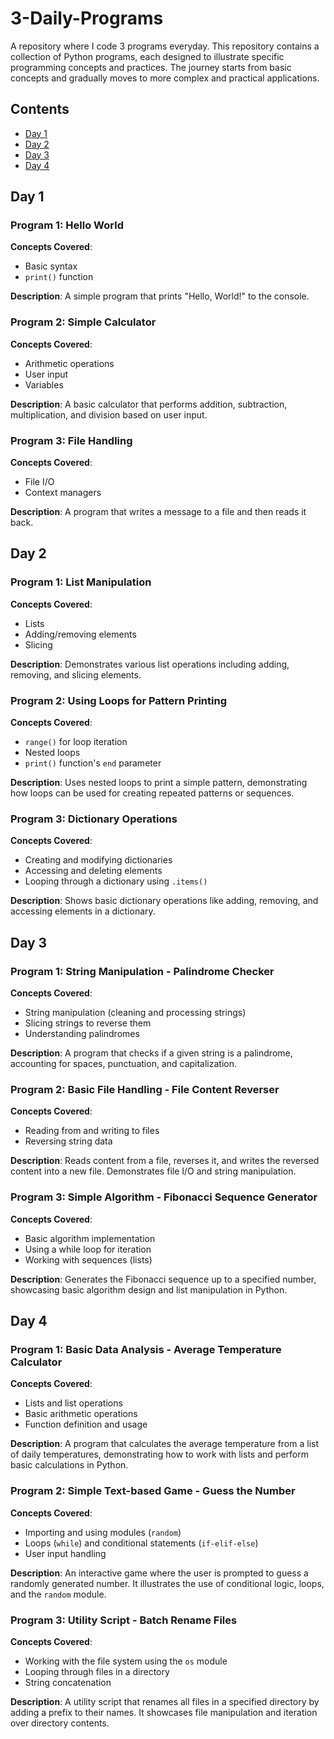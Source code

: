 # 3-Daily-Programs
A repository where I code 3 programs everyday.
This repository contains a collection of Python programs, each designed to illustrate specific programming concepts and practices. The journey starts from basic concepts and gradually moves to more complex and practical applications.

## Contents
- [Day 1](#day-1)
- [Day 2](#day-2)
- [Day 3](#day-3)
- [Day 4](#day-4)

## Day 1

### Program 1: Hello World
**Concepts Covered**: 
- Basic syntax
- `print()` function

**Description**: 
A simple program that prints "Hello, World!" to the console.

### Program 2: Simple Calculator
**Concepts Covered**: 
- Arithmetic operations
- User input
- Variables

**Description**: 
A basic calculator that performs addition, subtraction, multiplication, and division based on user input.

### Program 3: File Handling
**Concepts Covered**: 
- File I/O
- Context managers

**Description**: 
A program that writes a message to a file and then reads it back.

## Day 2

### Program 1: List Manipulation
**Concepts Covered**: 
- Lists
- Adding/removing elements
- Slicing

**Description**: 
Demonstrates various list operations including adding, removing, and slicing elements.

### Program 2: Using Loops for Pattern Printing
**Concepts Covered**: 
- `range()` for loop iteration
- Nested loops
- `print()` function's `end` parameter

**Description**: 
Uses nested loops to print a simple pattern, demonstrating how loops can be used for creating repeated patterns or sequences.

### Program 3: Dictionary Operations
**Concepts Covered**: 
- Creating and modifying dictionaries
- Accessing and deleting elements
- Looping through a dictionary using `.items()`

**Description**: 
Shows basic dictionary operations like adding, removing, and accessing elements in a dictionary.

## Day 3

### Program 1: String Manipulation - Palindrome Checker
**Concepts Covered**: 
- String manipulation (cleaning and processing strings)
- Slicing strings to reverse them
- Understanding palindromes

**Description**: 
A program that checks if a given string is a palindrome, accounting for spaces, punctuation, and capitalization.

### Program 2: Basic File Handling - File Content Reverser
**Concepts Covered**: 
- Reading from and writing to files
- Reversing string data

**Description**: 
Reads content from a file, reverses it, and writes the reversed content into a new file. Demonstrates file I/O and string manipulation.

### Program 3: Simple Algorithm - Fibonacci Sequence Generator
**Concepts Covered**: 
- Basic algorithm implementation
- Using a while loop for iteration
- Working with sequences (lists)

**Description**: 
Generates the Fibonacci sequence up to a specified number, showcasing basic algorithm design and list manipulation in Python.

## Day 4

### Program 1: Basic Data Analysis - Average Temperature Calculator
**Concepts Covered**: 
- Lists and list operations
- Basic arithmetic operations
- Function definition and usage

**Description**: 
A program that calculates the average temperature from a list of daily temperatures, demonstrating how to work with lists and perform basic calculations in Python.

### Program 2: Simple Text-based Game - Guess the Number
**Concepts Covered**: 
- Importing and using modules (`random`)
- Loops (`while`) and conditional statements (`if-elif-else`)
- User input handling

**Description**: 
An interactive game where the user is prompted to guess a randomly generated number. It illustrates the use of conditional logic, loops, and the `random` module.

### Program 3: Utility Script - Batch Rename Files
**Concepts Covered**: 
- Working with the file system using the `os` module
- Looping through files in a directory
- String concatenation

**Description**: 
A utility script that renames all files in a specified directory by adding a prefix to their names. It showcases file manipulation and iteration over directory contents.


<!-- Future day entries go here -->


